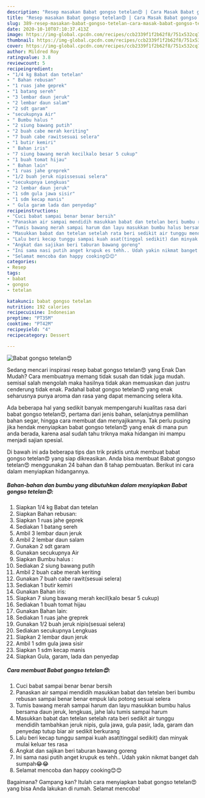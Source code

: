 ```yaml
---
description: "Resep masakan Babat gongso tetelan😍 | Cara Masak Babat gongso tetelan😍 Yang Enak Dan Mudah"
title: "Resep masakan Babat gongso tetelan😍 | Cara Masak Babat gongso tetelan😍 Yang Enak Dan Mudah"
slug: 389-resep-masakan-babat-gongso-tetelan-cara-masak-babat-gongso-tetelan-yang-enak-dan-mudah
date: 2020-10-10T07:10:37.413Z
image: https://img-global.cpcdn.com/recipes/ccb2339f1f2b62f8/751x532cq70/babat-gongso-tetelan😍-foto-resep-utama.jpg
thumbnail: https://img-global.cpcdn.com/recipes/ccb2339f1f2b62f8/751x532cq70/babat-gongso-tetelan😍-foto-resep-utama.jpg
cover: https://img-global.cpcdn.com/recipes/ccb2339f1f2b62f8/751x532cq70/babat-gongso-tetelan😍-foto-resep-utama.jpg
author: Mildred Roy
ratingvalue: 3.8
reviewcount: 5
recipeingredient:
- "1/4 kg Babat dan tetelan"
- " Bahan rebusan"
- "1 ruas jahe geprek"
- "1 batang sereh"
- "3 lembar daun jeruk"
- "2 lembar daun salam"
- "2 sdt garam"
- "secukupnya Air"
- " Bumbu halus "
- "2 siung bawang putih"
- "2 buah cabe merah keriting"
- "7 buah cabe rawitsesuai selera"
- "1 butir kemiri"
- " Bahan iris"
- "7 siung bawang merah kecilkalo besar 5 cukup"
- "1 buah tomat hijau"
- " Bahan lain"
- "1 ruas jahe greprek"
- "1/2 buah jeruk nipissesuai selera"
- "secukupnya Lengkuas"
- "2 lembar daun jeruk"
- "1 sdm gula jawa sisir"
- "1 sdm kecap manis"
- " Gula garam lada dan penyedap"
recipeinstructions:
- "Cuci babat sampai benar benar bersih"
- "Panaskan air sampai mendidih masukkan babat dan tetelan beri bumbu rebusan sampai benar benar empuk lalu potong sesuai selera"
- "Tumis bawang merah sampai harum dan layu masukkan bumbu halus bersama daun jeruk, lengkuas, jahe lalu tumis sampai harum"
- "Masukkan babat dan tetelan setelah rata beri sedikit air tunggu mendidih tambahkan jeruk nipis, gula jawa, gula pasir, lada, garam dan penyedap tutup biar air sedikit berkurang"
- "Lalu beri kecap tunggu sampai kuah asat(tinggal sedikit) dan minyak mulai keluar tes rasa"
- "Angkat dan sajikan beri taburan bawang goreng"
- "Ini sama nasi putih anget krupuk es tehh.. Udah yakin nikmat banget dah sumpah😂😂"
- "Selamat mencoba dan happy cooking😊😊"
categories:
- Resep
tags:
- babat
- gongso
- tetelan

katakunci: babat gongso tetelan 
nutrition: 192 calories
recipecuisine: Indonesian
preptime: "PT35M"
cooktime: "PT42M"
recipeyield: "4"
recipecategory: Dessert

---
```



![Babat gongso tetelan😍](https://img-global.cpcdn.com/recipes/ccb2339f1f2b62f8/751x532cq70/babat-gongso-tetelan😍-foto-resep-utama.jpg)

Sedang mencari inspirasi resep babat gongso tetelan😍 yang Enak Dan Mudah? Cara membuatnya memang tidak susah dan tidak juga mudah. semisal salah mengolah maka hasilnya tidak akan memuaskan dan justru cenderung tidak enak. Padahal babat gongso tetelan😍 yang enak seharusnya punya aroma dan rasa yang dapat memancing selera kita.

Ada beberapa hal yang sedikit banyak mempengaruhi kualitas rasa dari babat gongso tetelan😍, pertama dari jenis bahan, selanjutnya pemilihan bahan segar, hingga cara membuat dan menyajikannya. Tak perlu pusing jika hendak menyiapkan babat gongso tetelan😍 yang enak di mana pun anda berada, karena asal sudah tahu triknya maka hidangan ini mampu menjadi sajian spesial.




Di bawah ini ada beberapa tips dan trik praktis untuk membuat babat gongso tetelan😍 yang siap dikreasikan. Anda bisa membuat Babat gongso tetelan😍 menggunakan 24 bahan dan 8 tahap pembuatan. Berikut ini cara dalam menyiapkan hidangannya.

<!--inarticleads1-->

##### Bahan-bahan dan bumbu yang dibutuhkan dalam menyiapkan Babat gongso tetelan😍:

1. Siapkan 1/4 kg Babat dan tetelan
1. Siapkan  Bahan rebusan:
1. Siapkan 1 ruas jahe geprek
1. Sediakan 1 batang sereh
1. Ambil 3 lembar daun jeruk
1. Ambil 2 lembar daun salam
1. Gunakan 2 sdt garam
1. Gunakan secukupnya Air
1. Siapkan  Bumbu halus :
1. Sediakan 2 siung bawang putih
1. Ambil 2 buah cabe merah keriting
1. Gunakan 7 buah cabe rawit(sesuai selera)
1. Sediakan 1 butir kemiri
1. Gunakan  Bahan iris:
1. Siapkan 7 siung bawang merah kecil(kalo besar 5 cukup)
1. Sediakan 1 buah tomat hijau
1. Gunakan  Bahan lain:
1. Sediakan 1 ruas jahe greprek
1. Gunakan 1/2 buah jeruk nipis(sesuai selera)
1. Sediakan secukupnya Lengkuas
1. Siapkan 2 lembar daun jeruk
1. Ambil 1 sdm gula jawa sisir
1. Siapkan 1 sdm kecap manis
1. Siapkan  Gula, garam, lada dan penyedap




<!--inarticleads2-->

##### Cara membuat Babat gongso tetelan😍:

1. Cuci babat sampai benar benar bersih
1. Panaskan air sampai mendidih masukkan babat dan tetelan beri bumbu rebusan sampai benar benar empuk lalu potong sesuai selera
1. Tumis bawang merah sampai harum dan layu masukkan bumbu halus bersama daun jeruk, lengkuas, jahe lalu tumis sampai harum
1. Masukkan babat dan tetelan setelah rata beri sedikit air tunggu mendidih tambahkan jeruk nipis, gula jawa, gula pasir, lada, garam dan penyedap tutup biar air sedikit berkurang
1. Lalu beri kecap tunggu sampai kuah asat(tinggal sedikit) dan minyak mulai keluar tes rasa
1. Angkat dan sajikan beri taburan bawang goreng
1. Ini sama nasi putih anget krupuk es tehh.. Udah yakin nikmat banget dah sumpah😂😂
1. Selamat mencoba dan happy cooking😊😊




Bagaimana? Gampang kan? Itulah cara menyiapkan babat gongso tetelan😍 yang bisa Anda lakukan di rumah. Selamat mencoba!
